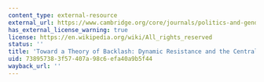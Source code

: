 ```yaml
---
content_type: external-resource
external_url: https://www.cambridge.org/core/journals/politics-and-gender/article/div-classtitletoward-a-theory-of-backlash-dynamic-resistance-and-the-central-role-of-powerdiv/D368EF191B6ACD06D4ABA028B50D7265
has_external_license_warning: true
license: https://en.wikipedia.org/wiki/All_rights_reserved
status: ''
title: 'Toward a Theory of Backlash: Dynamic Resistance and the Central Role of Power'
uid: 73895738-3f57-407a-98c6-efa40a9b5f44
wayback_url: ''
---
```

